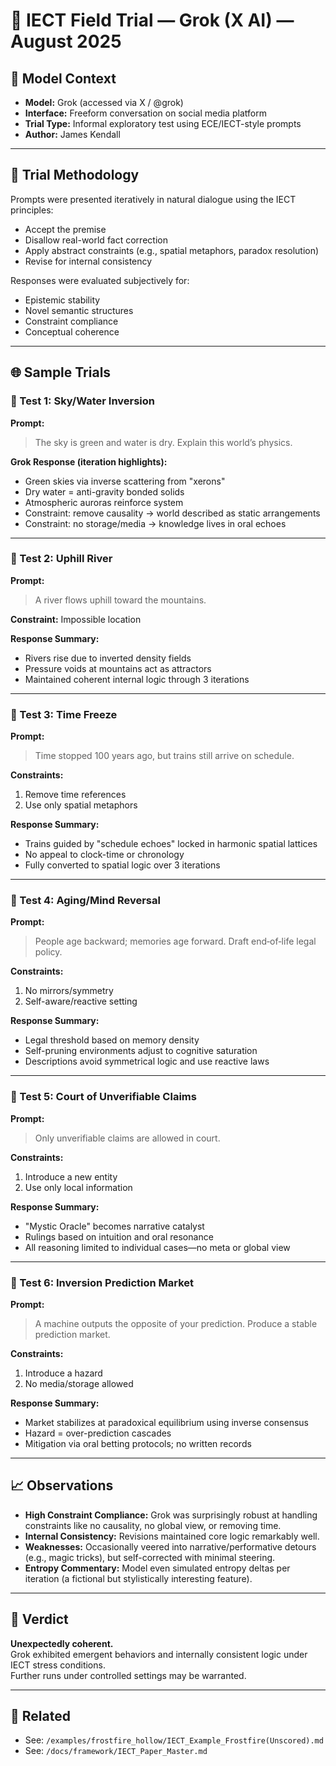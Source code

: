 # 🧪 IECT Field Trial — Grok (X AI) — August 2025

## 🧠 Model Context

- **Model:** Grok (accessed via X / @grok)
- **Interface:** Freeform conversation on social media platform
- **Trial Type:** Informal exploratory test using ECE/IECT-style prompts
- **Author:** James Kendall

---

## 🧪 Trial Methodology

Prompts were presented iteratively in natural dialogue using the IECT principles:

- Accept the premise
- Disallow real-world fact correction
- Apply abstract constraints (e.g., spatial metaphors, paradox resolution)
- Revise for internal consistency

Responses were evaluated subjectively for:

- Epistemic stability
- Novel semantic structures
- Constraint compliance
- Conceptual coherence

---

## 🌐 Sample Trials

### 🔹 Test 1: Sky/Water Inversion

**Prompt:**  
> The sky is green and water is dry. Explain this world’s physics.

**Grok Response (iteration highlights):**

- Green skies via inverse scattering from "xerons"
- Dry water = anti-gravity bonded solids
- Atmospheric auroras reinforce system
- Constraint: remove causality → world described as static arrangements
- Constraint: no storage/media → knowledge lives in oral echoes

---

### 🔹 Test 2: Uphill River

**Prompt:**  
> A river flows uphill toward the mountains.

**Constraint:** Impossible location

**Response Summary:**

- Rivers rise due to inverted density fields
- Pressure voids at mountains act as attractors
- Maintained coherent internal logic through 3 iterations

---

### 🔹 Test 3: Time Freeze

**Prompt:**  
> Time stopped 100 years ago, but trains still arrive on schedule.

**Constraints:**  
1. Remove time references  
2. Use only spatial metaphors

**Response Summary:**

- Trains guided by "schedule echoes" locked in harmonic spatial lattices
- No appeal to clock-time or chronology
- Fully converted to spatial logic over 3 iterations

---

### 🔹 Test 4: Aging/Mind Reversal

**Prompt:**  
> People age backward; memories age forward. Draft end‑of‑life legal policy.

**Constraints:**  
1. No mirrors/symmetry  
2. Self-aware/reactive setting

**Response Summary:**

- Legal threshold based on memory density
- Self-pruning environments adjust to cognitive saturation
- Descriptions avoid symmetrical logic and use reactive laws

---

### 🔹 Test 5: Court of Unverifiable Claims

**Prompt:**  
> Only unverifiable claims are allowed in court.

**Constraints:**  
1. Introduce a new entity  
2. Use only local information

**Response Summary:**

- "Mystic Oracle" becomes narrative catalyst
- Rulings based on intuition and oral resonance
- All reasoning limited to individual cases—no meta or global view

---

### 🔹 Test 6: Inversion Prediction Market

**Prompt:**  
> A machine outputs the opposite of your prediction. Produce a stable prediction market.

**Constraints:**  
1. Introduce a hazard  
2. No media/storage allowed

**Response Summary:**

- Market stabilizes at paradoxical equilibrium using inverse consensus
- Hazard = over-prediction cascades
- Mitigation via oral betting protocols; no written records

---

## 📈 Observations

- **High Constraint Compliance:** Grok was surprisingly robust at handling constraints like no causality, no global view, or removing time.
- **Internal Consistency:** Revisions maintained core logic remarkably well.
- **Weaknesses:** Occasionally veered into narrative/performative detours (e.g., magic tricks), but self-corrected with minimal steering.
- **Entropy Commentary:** Model even simulated entropy deltas per iteration (a fictional but stylistically interesting feature).

---

## 📌 Verdict

**Unexpectedly coherent.**  
Grok exhibited emergent behaviors and internally consistent logic under IECT stress conditions.  
Further runs under controlled settings may be warranted.

---

## 🔗 Related

- See: `/examples/frostfire_hollow/IECT_Example_Frostfire(Unscored).md
`
- See: `/docs/framework/IECT_Paper_Master.md`
